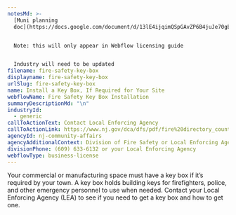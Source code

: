 ```yaml
---
notesMd: >-
  [Muni planning
  doc](https://docs.google.com/document/d/13lE4ijqimQSpGAvZP6B4juJe70gErpOK02DfqQ2yFOQ/edit#heading=h.yslszi2nyv7x)


  Note: this will only appear in Webflow licensing guide


  Industry will need to be updated
filename: fire-safety-key-box
displayname: fire-safety-key-box
urlSlug: fire-safety-key-box
name: Install a Key Box, If Required for Your Site
webflowName: Fire Safety Key Box Installation
summaryDescriptionMd: "\n"
industryId:
  - generic
callToActionText: Contact Local Enforcing Agency
callToActionLink: https://www.nj.gov/dca/dfs/pdf/fire%20directory_county%20summary/fire_code_enforcement_director.pdf
agencyId: nj-community-affairs
agencyAdditionalContext: Division of Fire Safety or Local Enforcing Agency
divisionPhone: (609) 633-6132 or your Local Enforcing Agency
webflowType: business-license
---
```

Your commercial or manufacturing space must have a key box if it’s required by your town. A key box holds building keys for firefighters, police, and other emergency personnel to use when needed. Contact your Local Enforcing Agency (LEA) to see if you need to get a key box and how to get one.